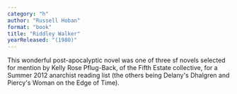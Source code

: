 ```yaml
---
category: "h"
author: "Russell Hoban"
format: "book"
title: "Riddley Walker"
yearReleased: "(1980)"
---
```

This wonderful post-apocalyptic novel was one of three sf novels selected for mention by Kelly Rose Pflug-Back, of the Fifth Estate collective, for a Summer 2012 anarchist reading list (the others being Delany's Dhalgren and Piercy's Woman on the Edge of Time).
 